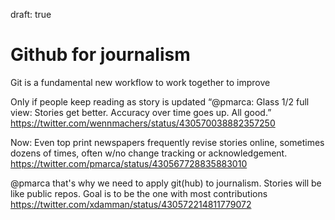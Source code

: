 draft: true

# Github for journalism

Git is a fundamental new workflow to work together to improve 

Only if people keep reading as story is updated “@pmarca: Glass 1/2 full view: Stories get better. Accuracy over time goes up. All good.”
https://twitter.com/wennmachers/status/430570038882357250

Now: Even top print newspapers frequently revise stories online, sometimes dozens of times, often w/no change tracking or acknowledgement.
https://twitter.com/pmarca/status/430567728835883010

@pmarca that's why we need to apply git(hub) to journalism. Stories will be like public repos. Goal is to be the one with most contributions
https://twitter.com/xdamman/status/430572214811779072
